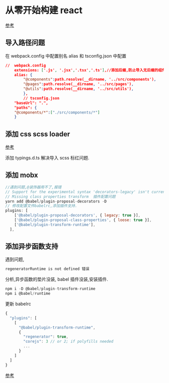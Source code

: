 # 从零开始构建 react

[参考](https://juejin.im/post/6844904192658636808)

## 导入路径问题

在 webpack.config 中配置别名 alias 和 tsconfig.json 中配置

```json
//  webpack.config
    extensions: ['.js', '.jsx','.tsx','.ts'],//添加后缀,防止导入无后缀的组件报错
    alias: {
        "@components":path.resolve(__dirname, '../src/components'),
        "@pages":path.resolve(__dirname, '../src/pages'),
        "@utils":path.resolve(__dirname, '../src/utils'),
        },
        // tsconfig.json
    "baseUrl": ".",
    "paths": {
    "@components/*":["./src/components/*"]
    }
```

## 添加 css scss loader

[参考](https://zhuanlan.zhihu.com/p/59067365)

添加 typings.d.ts 解决导入 scss 标红问题.

## 添加 mobx

```js
//遇到问题,@装饰器用不了,报错
// Support for the experimental syntax 'decorators-legacy' isn't currently enabled 未启用装饰器问题,安装插件
// Missing class properties transform  插件配置问题
yarn add @babel/plugin-proposal-decorators -D
// 修改配置文件babelrc,添加插件支持.
plugins: [
    ['@babel/plugin-proposal-decorators', { legacy: true }],
    ['@babel/plugin-proposal-class-properties', { loose: true }],
    ['@babel/plugin-transform-runtime'],
  ],
```

## 添加异步函数支持

遇到问题,

```js
regeneratorRuntime is not defined 错误
```

分析,异步函数的垫片没装, babel 插件没装,安装插件.

```js
npm i -D @babel/plugin-transform-runtime
npm i @babel/runtime
```

更新 babelrc

```js
{
  "plugins": [
    [
      "@babel/plugin-transform-runtime",
      {
        "regenerator": true,
        "corejs": 3 // or 2; if polyfills needed
        ...
      }
    ]
  ]
}
```

[参考](https://stackoverflow.com/questions/33527653/babel-6-regeneratorruntime-is-not-defined)
